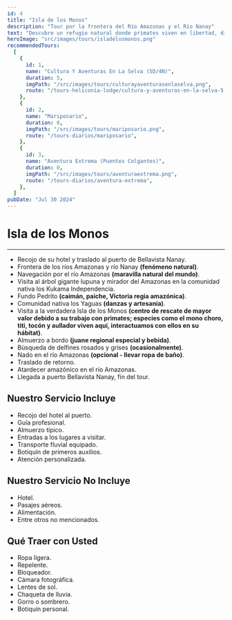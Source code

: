 ```yaml
---
id: 4
title: "Isla de los Monos"
description: "Tour por la frontera del Río Amazonas y el Río Nanay"
text: "Descubre un refugio natural donde primates viven en libertad, disfrutando de un entorno exuberante y aprendiendo sobre la rica biodiversidad de la región."
heroImage: "src/images/tours/isladelosmonos.png"
recommendedTours:
  [
    {
      id: 1,
      name: "Cultura Y Aventuras En La Selva (5D/4N)",
      duration: 5,
      imgPath: "/src/images/tours/culturayaventurasenlaselva.png",
      route: "/tours-heliconia-lodge/cultura-y-aventuras-en-la-selva-5-dias-4-noches",
    },
    {
      id: 2,
      name: "Mariposario",
      duration: 0,
      imgPath: "/src/images/tours/mariposario.png",
      route: "/tours-diarios/mariposario",
    },
    {
      id: 3,
      name: "Aventura Extrema (Puentes Colgantes)",
      duration: 0,
      imgPath: "/src/images/tours/aventuraextrema.png",
      route: "/tours-diarios/aventura-extrema",
    },
  ]
pubDate: "Jul 30 2024"
---
```


# Isla de los Monos

---

- Recojo de su hotel y traslado al puerto de Bellavista Nanay.
- Frontera de los ríos Amazonas y río Nanay **(fenómeno natural)**.
- Navegación por el río Amazonas **(maravilla natural del mundo)**.
- Visita al árbol gigante lupuna y mirador del Amazonas en la comunidad nativa los Kukama Independencia.
- Fundo Pedrito **(caimán, paiche, Victoria regia amazónica)**.
- Comunidad nativa los Yaguas **(danzas y artesanía)**.
- Visita a la verdadera Isla de los Monos **(centro de rescate de mayor valor debido a su trabajo con primates; especies como el mono choro, titi, tocón y aullador viven aquí, interactuamos con ellos en su hábitat)**.
- Almuerzo a bordo **(juane regional especial y bebida)**.
- Búsqueda de delfines rosados y grises **(ocasionalmente)**.
- Nado en el río Amazonas **(opcional - llevar ropa de baño)**.
- Traslado de retorno.
- Atardecer amazónico en el río Amazonas.
- Llegada a puerto Bellavista Nanay, fin del tour.

## Nuestro Servicio Incluye

- Recojo del hotel al puerto.
- Guía profesional.
- Almuerzo típico.
- Entradas a los lugares a visitar.
- Transporte fluvial equipado.
- Botiquín de primeros auxilios.
- Atención personalizada.

## Nuestro Servicio No Incluye

- Hotel.
- Pasajes aéreos.
- Alimentación.
- Entre otros no mencionados.

## Qué Traer con Usted

- Ropa ligera.
- Repelente.
- Bloqueador.
- Cámara fotográfica.
- Lentes de sol.
- Chaqueta de lluvia.
- Gorro o sombrero.
- Botiquín personal.
